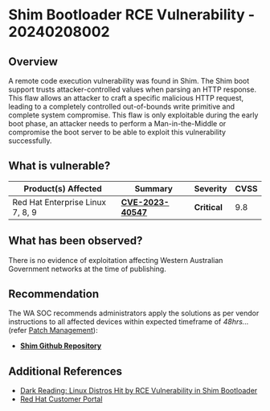 # Shim Bootloader RCE Vulnerability - 20240208002

## Overview

A remote code execution vulnerability was found in Shim. The Shim boot support trusts attacker-controlled values when parsing an HTTP response. This flaw allows an attacker to craft a specific malicious HTTP request, leading to a completely controlled out-of-bounds write primitive and complete system compromise. This flaw is only exploitable during the early boot phase, an attacker needs to perform a Man-in-the-Middle or compromise the boot server to be able to exploit this vulnerability successfully.

## What is vulnerable?

| Product(s) Affected | Summary | Severity     | CVSS |
| ------------------- | ---- |------------ | ---- |
| Red Hat Enterprise Linux 7, 8, 9 | [**CVE-2023-40547**](https://nvd.nist.gov/vuln/detail/CVE-2023-40547)  | **Critical** | 9.8  |

## What has been observed?

There is no evidence of exploitation affecting Western Australian Government networks at the time of publishing.

## Recommendation

The WA SOC recommends administrators apply the solutions as per vendor instructions to all affected devices within expected timeframe of *48hrs...* (refer [Patch Management](../guidelines/patch-management.md)):

- [**Shim Github Repository**](https://github.com/rhboot/shim/releases/tag/15.8)

## Additional References

- [Dark Reading: Linux Distros Hit by RCE Vulnerability in Shim Bootloader](https://www.darkreading.com/vulnerabilities-threats/rce-vulnerability-in-shim-bootloader-impacts-all-linux-distros)
- [Red Hat Customer Portal](https://access.redhat.com/security/cve/CVE-2023-40547)
